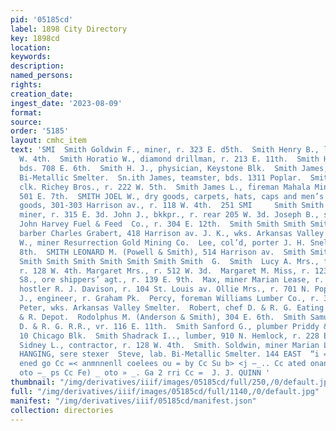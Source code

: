 ```yaml
---
pid: '05185cd'
label: 1898 City Directory
key: 1898cd
location: 
keywords: 
description: 
named_persons: 
rights: 
creation_date: 
ingest_date: '2023-08-09'
format: 
source: 
order: '5185'
layout: cmhc_item
text: 'SMI  Smith Goldwin F., miner, r. 323 E. d5th.  Smith Henry B., lab., r. 300
  W. 4th.  Smith Horatio W., diamond drillman, r. 213 E. 11th.  Smith Hugh, miner,
  bds. 708 E. 6th.  Smith H. J., physician, Keystone Blk.  Smith James, charge wheeler
  Bi-Metallic Smelter.  Sn.ith James, teamster, bds. 1311 Poplar.  Smith James E.,
  clk. Richey Bros., r. 222 W. 5th.  Smith James L., fireman Mahala Mining Co., r.
  501 E. 7th.  SMITH JOEL W., dry goods, carpets, hats, caps and men’s furnishing
  goods, 301-303 Harrison av., r. 118 W. 4th.  251 SMI     Smith Smith Smith  John,
  miner, r. 315 E. 3d. John J., bkkpr., r. rear 205 W. 3d. Joseph B., stable foreman
  John Harvey Fuel & Feed  Co., r. 304 E. 12th.  Smith Smith Smith Smith  Joseph F.,
  barber Charles Grabert, 418 Harrison av. J. K., wks. Arkansas Valley Smelter.  J.
  W., miner Resurrection Gold Mining Co.  Lee, col’d, porter J. H. Snell, r. 115 W.
  8th.  SMITH LEONARD M. (Powell & Smith), 514 Harrison av.  Smith Smith Smith Smith
  Smith Smith Smith Smith Smith Smith Smith  G.  Smith  Lucy A. Mrs., furnished rooms,
  r. 128 W. 4th. Margaret Mrs., r. 512 W. 3d.  Margaret M. Miss, r. 123 W. 3d.  Mark
  S8., ore shippers’ agt., r. 139 E. 9th.  Max, miner Marian Lease, r. 124 E. 6th.  Millard,
  hostler R. J. Davison, r. 104 St. Louis av. Ollie Mrs., r. 701 N. Poplar.  Patrick
  J., engineer, r. Graham Pk.  Percy, foreman Williams Lumber Co., r. 300 E. 6th.
  Peter, wks. Arkansas Valley Smelter.  Robert, chef D. & R. G. Eating House, r. D.
  & R. Depot.  Rodolphus M. (Anderson & Smith), 304 E. 6th.  Smith Samuel W., engineer
  D. & R. G. R.R., vr. 116 E. 11th.  Smith Sanford G., plumber Priddy & Baker, r.
  10 Chicago Blk.  Smith Shadrack I.., lumber, 910 N. Hemlock, r. 228 E. 8th.  Smith
  Sidney L., contractor, r. 128 W. 4th.  Smith. Soldwin, miner Marian Lease.  Smith  PAPER
  HANGING, sere stexer  Steve, lab. Bi-Metallic Smelter. 144 EAST  “i = om | rT |
  ened go Cc =< anmnnenll coelees ou = by Cc Su b> <j —_.. Cc ated onannlj eee rr
  oto —_ ps Cc Fe) _ oto » _. Ga 2 rri Cc =  J. J. QUINN '
thumbnail: "/img/derivatives/iiif/images/05185cd/full/250,/0/default.jpg"
full: "/img/derivatives/iiif/images/05185cd/full/1140,/0/default.jpg"
manifest: "/img/derivatives/iiif/05185cd/manifest.json"
collection: directories
---
```

